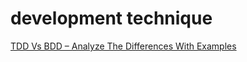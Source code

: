 # development technique
[TDD Vs BDD – Analyze The Differences With Examples](https://www.softwaretestinghelp.com/tdd-vs-bdd/)
